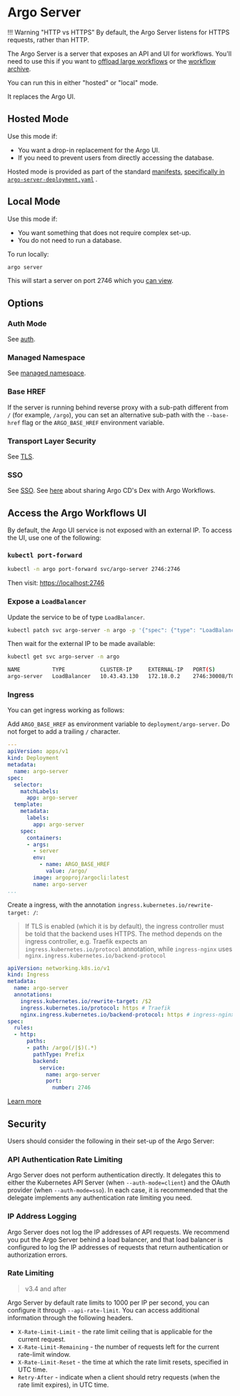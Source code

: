 # Argo Server

!!! Warning "HTTP vs HTTPS"
    By default, the Argo Server listens for HTTPS requests, rather than HTTP.

The Argo Server is a server that exposes an API and UI for workflows.
You'll need to use this if you want to [offload large workflows](offloading-large-workflows.md) or the [workflow archive](workflow-archive.md).

You can run this in either "hosted" or "local" mode.

It replaces the Argo UI.

## Hosted Mode

Use this mode if:

* You want a drop-in replacement for the Argo UI.
* If you need to prevent users from directly accessing the database.

Hosted mode is provided as part of the standard [manifests](https://github.com/argoproj/argo-workflows/blob/main/manifests), [specifically in `argo-server-deployment.yaml`](https://github.com/argoproj/argo-workflows/blob/main/manifests/base/argo-server/argo-server-deployment.yaml) .

## Local Mode

Use this mode if:

* You want something that does not require complex set-up.
* You do not need to run a database.

To run locally:

```bash
argo server
```

This will start a server on port 2746 which you [can view](https://localhost:2746).

## Options

### Auth Mode

See [auth](argo-server-auth-mode.md).

### Managed Namespace

See [managed namespace](managed-namespace.md).

### Base HREF

If the server is running behind reverse proxy with a sub-path different from `/` (for example,
`/argo`), you can set an alternative sub-path with the `--base-href` flag or the `ARGO_BASE_HREF`
environment variable.

### Transport Layer Security

See [TLS](tls.md).

### SSO

See [SSO](argo-server-sso.md).
See [here](argo-server-sso-argocd.md) about sharing Argo CD's Dex with Argo Workflows.

## Access the Argo Workflows UI

By default, the Argo UI service is not exposed with an external IP.
To access the UI, use one of the following:

### `kubectl port-forward`

```bash
kubectl -n argo port-forward svc/argo-server 2746:2746
```

Then visit: <https://localhost:2746>

### Expose a `LoadBalancer`

Update the service to be of type `LoadBalancer`.

```bash
kubectl patch svc argo-server -n argo -p '{"spec": {"type": "LoadBalancer"}}'
```

Then wait for the external IP to be made available:

```bash
kubectl get svc argo-server -n argo
```

```bash
NAME          TYPE           CLUSTER-IP     EXTERNAL-IP   PORT(S)          AGE
argo-server   LoadBalancer   10.43.43.130   172.18.0.2    2746:30008/TCP   18h
```

### Ingress

You can get ingress working as follows:

Add `ARGO_BASE_HREF` as environment variable to `deployment/argo-server`.
Do not forget to add a trailing `/` character.

```yaml
---
apiVersion: apps/v1
kind: Deployment
metadata:
  name: argo-server
spec:
  selector:
    matchLabels:
      app: argo-server
  template:
    metadata:
      labels:
        app: argo-server
    spec:
      containers:
      - args:
        - server
        env:
          - name: ARGO_BASE_HREF
            value: /argo/
        image: argoproj/argocli:latest
        name: argo-server
...
```

Create a ingress, with the annotation `ingress.kubernetes.io/rewrite-target: /`:

>If TLS is enabled (which it is by default), the ingress controller must be told that the backend uses HTTPS.
>The method depends on the ingress controller, e.g.
>Traefik expects an `ingress.kubernetes.io/protocol` annotation, while `ingress-nginx`
>uses `nginx.ingress.kubernetes.io/backend-protocol`

```yaml
apiVersion: networking.k8s.io/v1
kind: Ingress
metadata:
  name: argo-server
  annotations:
    ingress.kubernetes.io/rewrite-target: /$2
    ingress.kubernetes.io/protocol: https # Traefik
    nginx.ingress.kubernetes.io/backend-protocol: https # ingress-nginx
spec:
  rules:
  - http:
      paths:
      - path: /argo(/|$)(.*)
        pathType: Prefix
        backend:
          service:
            name: argo-server
            port:
              number: 2746
```

[Learn more](https://github.com/argoproj/argo-workflows/issues/3080)

## Security

Users should consider the following in their set-up of the Argo Server:

### API Authentication Rate Limiting

Argo Server does not perform authentication directly.
It delegates this to either the Kubernetes API Server (when `--auth-mode=client`) and the OAuth provider (when `--auth-mode=sso`).
In each case, it is recommended that the delegate implements any authentication rate limiting you need.

### IP Address Logging

Argo Server does not log the IP addresses of API requests.
We recommend you put the Argo Server behind a load balancer, and that load balancer is configured to log the IP addresses of requests that return authentication or authorization errors.

### Rate Limiting

> v3.4 and after

Argo Server by default rate limits to 1000 per IP per second, you can configure it through `--api-rate-limit`.
You can access additional information through the following headers.

* `X-Rate-Limit-Limit` - the rate limit ceiling that is applicable for the current request.
* `X-Rate-Limit-Remaining` - the number of requests left for the current rate-limit window.
* `X-Rate-Limit-Reset` - the time at which the rate limit resets, specified in UTC time.
* `Retry-After` - indicate when a client should retry requests (when the rate limit expires), in UTC time.
